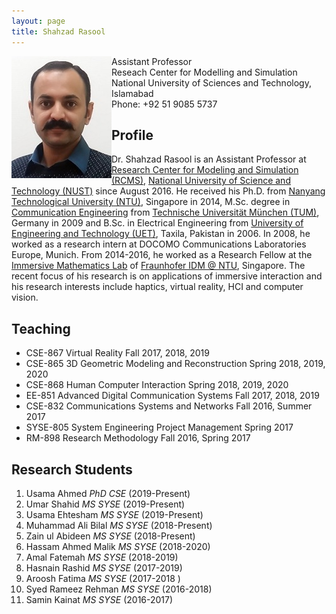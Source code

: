```yaml
---
layout: page
title: Shahzad Rasool
---
```


<img align="left" src="images/shahzad.jpg">
<!--![MyImage](images/shahzad.jpg)-->

Assistant Professor  
Reseach Center for Modelling and Simulation  
National University of Sciences and Technology, Islamabad  
Phone: +92 51 9085 5737

## Profile
Dr. Shahzad Rasool is an Assistant Professor at [Research Center for Modeling and Simulation (RCMS)](http://www.nust.edu.pk/INSTITUTIONS/Centers/RCMS/Pages/default.aspx), [National University of Science and Technology (NUST)](www.nust.edu.pk) since August 2016. He received his Ph.D. from [Nanyang Technological University (NTU)](www.ntu.edu.sg), Singapore in 2014, M.Sc. degree in [Communication Engineering](www.master.ei.tum.de) from [Technische Universität München (TUM)](www.tum.de), Germany in 2009 and B.Sc. in Electrical Engineering from [University of Engineering and Technology (UET)](www.uettaxila.edu.pk), Taxila, Pakistan in 2006. In 2008, he worked as a research intern at DOCOMO Communications Laboratories Europe, Munich. From 2014-2016, he worked as a Research Fellow at the [Immersive Mathematics Lab](https://www.ntu.edu.sg/home/assourin/research.htm) of [Fraunhofer IDM @ NTU](www.fraunhofer.sg), Singapore. The recent focus of his research is on applications of immersive interaction and his research interests include haptics, virtual reality, HCI and computer vision.

## Teaching
*	CSE-867 	Virtual Reality					Fall 2017, 2018, 2019
*	CSE-865 	3D Geometric Modeling and Reconstruction		Spring 2018, 2019, 2020
*	CSE-868 	Human Computer Interaction			Spring 2018, 2019, 2020
*	EE-851 	Advanced Digital Communication Systems		Fall 2017, 2018, 2019
*	CSE-832 	Communications Systems and Networks		Fall 2016, Summer 2017
*	SYSE-805 	System Engineering Project Management		Spring 2017
*	RM-898 	Research Methodology				Fall 2016, Spring 2017

## Research Students
1. Usama Ahmed 	_PhD CSE_	(2019-Present)
2. Umar Shahid 	_MS SYSE_ (2019-Present)
3. Usama Ehtesham 	_MS SYSE_ (2019-Present)
4. Muhammad Ali Bilal 	_MS SYSE_ (2018-Present)
5. Zain ul Abideen 	_MS SYSE_ (2018-Present)
6. Hassam Ahmed Malik	_MS SYSE_ (2018-2020)
7. Amal Fatemah 	_MS SYSE_ (2018-2019)
8. Hasnain Rashid 	_MS SYSE_ (2017-2019)
9. Aroosh Fatima 	_MS SYSE_ (2017-2018 )
10. Syed Rameez Rehman _MS SYSE_ (2016-2018)
11. Samin Kainat 	_MS SYSE_ (2016-2017)
